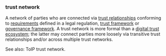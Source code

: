 ### trust network

<p class="c8"><span>A network of parties who are connected via </span><span class="c2"><a class="c3" href="#h.pu2asd79bqzo">trust relationships</a></span><span>&nbsp;conforming to </span><span class="c2"><a class="c3" href="#h.ajxlw8r3dvcc">requirements</a></span><span>&nbsp;defined in a legal regulation, </span><span class="c2"><a class="c3" href="#h.2r5mn949idq">trust framework</a></span><span>&nbsp;or </span><span class="c2"><a class="c3" href="#h.2x05z0r097mn">governance framework</a></span><span>. A trust network is more formal than a </span><span class="c2"><a class="c3" href="#h.h47f86smlz4y">digital trust ecosystem</a></span><span class="c0">; the latter may connect parties more loosely via transitive trust relationships and/or across multiple trust networks.</span></p><p class="c8"><span class="c0">See also: ToIP trust network.</span></p>